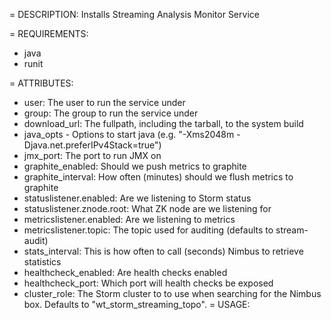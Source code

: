 = DESCRIPTION:
Installs Streaming Analysis Monitor Service

= REQUIREMENTS:
* java
* runit

= ATTRIBUTES:
* user: The user to run the service under
* group: The group to run the service under
* download_url: The fullpath, including the tarball, to the system build
* java_opts - Options to start java (e.g. "-Xms2048m -Djava.net.preferIPv4Stack=true")
* jmx_port: The port to run JMX on
* graphite_enabled: Should we push metrics to graphite
* graphite_interval: How often (minutes) should we flush metrics to graphite
* statuslistener.enabled: Are we listening to Storm status
* statuslistener.znode.root: What ZK node are we listening for
* metricslistener.enabled: Are we listening to metrics
* metricslistener.topic: The topic used for auditing (defaults to stream-audit)
* stats_interval: This is how often to call (seconds) Nimbus to retrieve statistics
* healthcheck_enabled: Are health checks enabled
* healthcheck_port: Which port will health checks be exposed
* cluster_role: The Storm cluster to to use when searching for the Nimbus box. Defaults to "wt_storm_streaming_topo".
= USAGE: